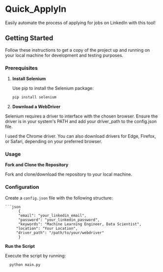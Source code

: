 # Quick_ApplyIn
Easily automate the process of applying for jobs on LinkedIn with this tool!

## Getting Started

Follow these instructions to get a copy of the project up and running on your local machine for development and testing purposes.

### Prerequisites

1. **Install Selenium**

   Use pip to install the Selenium package:

   ```bash
   pip install selenium
2. **Download a WebDriver**

Selenium requires a driver to interface with the chosen browser. Ensure the driver is in your system's PATH and add your driver_path to the config.json file.

I used the Chrome driver. You can also download drivers for Edge, Firefox, or Safari, depending on your preferred browser.

### Usage

  **Fork and Clone the Repository**

  Fork and clone/download the repository to your local machine.

### Configuration
Create a `config.json` file with the following structure:

    ```json
          {
          "email": "your_linkedin_email",
          "password": "your_linkedin_password",
          "keywords": "Machine Learning Engineer, Data Scientist",
         "location": "Your Location",
         "driver_path": "/path/to/your/webdriver"
          }
**Run the Script**

  Execute the script by running:

  ```bash
    python main.py
